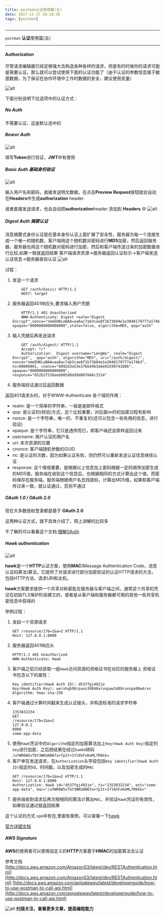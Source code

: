 ```yaml
---
title: postman认证使用篇(五)
date: 2017-11-17 20:18:36
tags: [postman]
---
```

-----------------------------------------------------------------------

`postman` **认证**使用篇(五)

-----------------------------------------------------------------------
<!--more-->

#### Authorization

尽管请求编辑器已经足够强大去构造各种各样的请求，但是有的时候你的请求可能是需要认证，那么就可以尝试使用下面的认证功能了（由于认证的参数信息属于敏感数据，为了保证在协作环境中工作时数据的安全，建议使用变量）

![alt](/images/postman/auth_view.png)

下面分别说明下拉选项中的认证方式：

##### No Auth

不需要认证，这是默认选中的

##### Bearer Auth

![alt](/images/postman/bearer_auth.png)

填写**Token**进行验证，**JWT**中有使用

##### Basic Auth 基础身份验证

![alt](/images/postman/base_auth.png)

输入用户名和密码，直接发送明文数据，在点击**Preview Request**按钮就会自动在**Headers**中生成**authorization** header.

或者直接发送请求，也会自动把**authorization**header 添加到 **Headers** 中
![alt](/images/postman/base_auth_gen.png)

##### Digest Auth 摘要认证

消息摘要式身份认证是在基本身份认证上面扩展了安全性，服务器为每一个连接生成一个唯一的随机数，客户端用这个随机数对密码进行**MD5**加密，然后返回服务器，服务器也用这个随机数对密码进行加密，然后和客户端传送过来的加密数据进行比较,如果一致就返回结果
客户端请求资源->服务器返回认证标示->客户端发送认证信息->服务器查验认证
![alt](/images/postman/digest_auth.png)

过程：
1. 发送一个请求
    ```
        GET /auth/basic/ HTTP/1.1
        HOST: target
    ```
2. 服务器返回401响应头,要求输入用户凭据
    ```
        HTTP/1.1 401 Unauthorized
        WWW-Authenticate: Digest realm="Digest Encrypt",nonce="nmeEHKLeBAA=aa6ac7ab3cae8f1b73b04e1e3048179777a174b3", opaque="0000000000000000",stale=false, algorithm=MD5, qop="auth"
    ```
3. 输入凭据后再发送请求
    ```
        GET /auth/digest/ HTTP/1.1
        Accept: */*
        Authorization:  Digest username="LengWa", realm="Digest Encrypt",  qop="auth", algorithm="MD5", uri="/auth/digest/", nonce="nmeEHKLeBAA=aa6ac7ab3cae8f1b73b04e1e3048179777a174b3", nc=00000001, cnonce="6092d3a53e37bb44b3a6e0159974108b", opaque="0000000000000000", response="652b2f336aeb085d8dd9d887848c3314"
    ```
4. 服务端验证通过后返回数据


返回401请求头时，对于WWW-Authenticate 各个域的作用：

* realm: 是一个简单的字符串，一般是是邮件格式
* qop: 是认证的(校验)方式，这个比较重要，对后面md5的加密过程有影响
* nonce: 是一个字符串，唯一的、不重复的(还可以包含一些有用的信息，进行验证)
* opaque: 是个字符串，它只是透传而已，即客户端还会原样返回过来
* username: 用户认证的用户名
* uri: 本次资源的位置
* cnonce: 客户端随机参数的GUID
* nc: 是认证的次数，因为如果认证失败，则仍然可以重新发送认证信息继续认证
* response: 这个值很重要，是根据以上信息加上密码根据一定的顺序加密生成的MD5值，服务端在收到这个信息后，也根据相同的方式计算出这个值，而密码保存在服务端。服务端根据用户名去找密码，计算出MD5值，如果和客户端传过来一致，就认证通过，否则不通过

##### OAuth 1.0 / OAuth 2.0

现在大多数授权登录都是基于 **OAuth 2.0**

这两种认证方式，就不具体介绍了。网上讲解的比较多

不了解的可以看看这个文档:[理解OAuth](http://www.ruanyifeng.com/blog/2014/05/oauth_2_0.html)

##### Hawk authentication

![alt](/images/postman/hawk_authentication.png)

**hawk**是一个**HTTP**认证方案，使用**MAC**(Message Authentication Code，消息认证码算法)算法，它提供了对请求进行部分加密验证的认证HTTP请求的方法，包括HTTP方法、请求URI和主机。

**hawk**方案要求提供一个共享对称密匙在服务器与客户端之间，通常这个共享的凭证在初始TLS保护阶段建立的，或者是从客户端和服务器都可用的其他一些共享机密信息中获得的

举例过程：
1. 发起一个资源请求
    ```
    GET /resource/1?b=1&a=2 HTTP/1.1
    Host: 127.0.0.1:8000
    ```
2. 服务器返回401响应头
    ```
    HTTP/1.1 401 Unauthorized
    WWW-Authenticate: Hawk
    ```
3. 客户端之前已经获取一组`Hawk`访问资源的资格证书在对应的服务器上
资格证书包含以下的属性：
    ```
    Key identifier(Hawk Auth ID): dh37fgj492je
    Key(Hawk Auth Key): werxhqb98rpaxn39848xrunpaw3489ruxnpa98w4rxn
    Algorithm: hmac-sha-256
    ```
4. 客户端通过计算时间戳来生成认证报头，并构造标准的请求字符串
    ```
    1353832234
    GET
    /resource/1?b=1&a=2
    127.0.0.1
    8000
    some-app-data
    ```
5. 使用`Hawk`凭证中的`Algorithm`指定的加密算法加上`Key(Hawk Auth Key)`指定的`key`进行加密，之后把结果在经过`bae64`转码
`/uYWR6W5vTbY3WKUAN6fa+7p1t+1Yl6hFxKeMLfR6kk=`
6. 客户单在发送请求，在`Authorization`头字段包括`Key identifier(Hawk Auth ID)`指定的id，时间戳，以及加密生成的`MAC`
    ```
    GET /resource/1?b=1&a=2 HTTP/1.1
    Host: 127.0.0.1:8000
    Authorization: Hawk id="dh37fgj492je", ts="1353832234", ext="some-app-data", mac="/uYWR6W5vTbY3WKUAN6fa+7p1t+1Yl6hFxKeMLfR6kk="
    ```
7. 服务端收到请求后再次按相同的算法计算出`MAC`，并验证`Hawk`凭证的有效性，如果验证通过就返回结果

这个认证的方式 `npm`中有包,里面有案例，可以查看一下[hawk](https://www.npmjs.com/package/hawk)

[官方详细文档](https://alexbilbie.com/2012/11/hawk-a-new-http-authentication-scheme/)

##### AWS Signature

**AWS**的使用者可以使用自定义的**HTTP**方案基于**HMAC**的加密算法去认证

参考文档
    [http://docs.aws.amazon.com/AmazonS3/latest/dev/RESTAuthentication.html](http://docs.aws.amazon.com/AmazonS3/latest/dev/RESTAuthentication.html)
    [http://docs.aws.amazon.com/apigateway/latest/developerguide/how-to-use-postman-to-call-api.html](http://docs.aws.amazon.com/apigateway/latest/developerguide/how-to-use-postman-to-call-api.html)

![alt](/images/Wechatcode.jpg)
**扫描关注，查看更多文章，提高编程能力**


